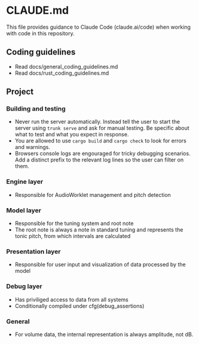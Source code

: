 # CLAUDE.md

This file provides guidance to Claude Code (claude.ai/code) when working with code in this repository.

## Coding guidelines
- Read docs/general_coding_guidelines.md
- Read docs/rust_coding_guidelines.md

## Project

### Building and testing
- Never run the server automatically. Instead tell the user to start the server using `trunk serve` and ask for manual testing. Be specific about what to test and what you expect in response.
- You are allowed to use `cargo build` and `cargo check` to look for errors and warnings.
- Browsers console logs are engouraged for tricky debugging scenarios. Add a distinct prefix to the relevant log lines so the user can filter on them.

### Engine layer
- Responsible for AudioWorklet management and pitch detection

### Model layer
- Responsible for the tuning system and root note
- The root note is always a note in standard tuning and represents the tonic pitch, from which intervals are calculated

### Presentation layer
- Responsible for user input and visualization of data processed by the model

### Debug layer
- Has priviliged access to data from all systems
- Conditionally compiled under cfg(debug_assertions)

### General
- For volume data, the internal representation is always amplitude, not dB.


